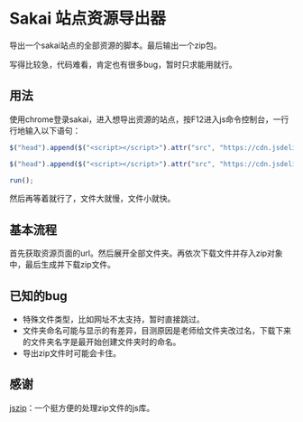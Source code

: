 # Sakai 站点资源导出器

导出一个sakai站点的全部资源的脚本。最后输出一个zip包。

写得比较急，代码难看，肯定也有很多bug，暂时只求能用就行。

## 用法

使用chrome登录sakai，进入想导出资源的站点，按F12进入js命令控制台，一行行地输入以下语句：

```javascript
$("head").append($("<script></script>").attr("src", "https://cdn.jsdelivr.net/gh/chenyuheng/sakai-exporter/exporter.js"));

$("head").append($("<script></script>").attr("src", "https://cdn.jsdelivr.net/gh/chenyuheng/sakai-exporter/jszip.js"));

run();
```

然后再等着就行了，文件大就慢，文件小就快。

## 基本流程

首先获取资源页面的url。然后展开全部文件夹。再依次下载文件并存入zip对象中，最后生成并下载zip文件。

## 已知的bug

* 特殊文件类型，比如网址不太支持，暂时直接跳过。
* 文件夹命名可能与显示的有差异，目测原因是老师给文件夹改过名，下载下来的文件夹名字是最开始创建文件夹时的命名。
* 导出zip文件时可能会卡住。

## 感谢

[jszip](https://stuk.github.io/jszip/)：一个挺方便的处理zip文件的js库。

